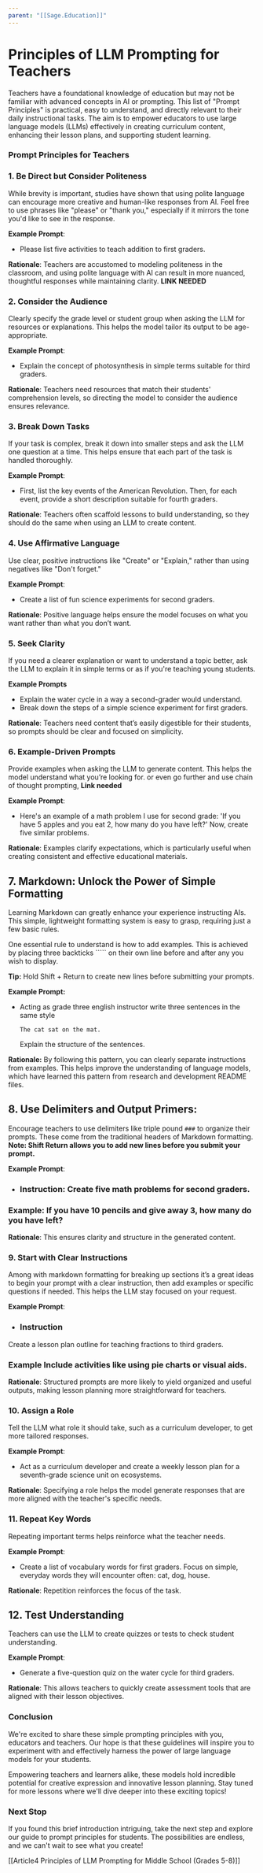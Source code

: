 ```yaml
---
parent: "[[Sage.Education]]"
---
```


# Principles of LLM Prompting for Teachers

Teachers have a foundational knowledge of education but may not be familiar with advanced concepts in AI or prompting. This list of "Prompt Principles" is practical, easy to understand, and directly relevant to their daily instructional tasks. The aim is to empower educators to use large language models (LLMs) effectively in creating curriculum content, enhancing their lesson plans, and supporting student learning.

### Prompt Principles for Teachers

### 1. **Be Direct but Consider Politeness**

While brevity is important, studies have shown that using polite language can encourage more creative and human-like responses from AI. Feel free to use phrases like "please" or "thank you," especially if it mirrors the tone you'd like to see in the response.

**Example Prompt**:

- Please list five activities to teach addition to first graders.

**Rationale**: Teachers are accustomed to modeling politeness in the classroom, and using polite language with AI can result in more nuanced, thoughtful responses while maintaining clarity. **LINK NEEDED**

### 2. **Consider the Audience**

Clearly specify the grade level or student group when asking the LLM for resources or explanations. This helps the model tailor its output to be age-appropriate.

**Example Prompt**:

- Explain the concept of photosynthesis in simple terms suitable for third graders.

**Rationale**: Teachers need resources that match their students' comprehension levels, so directing the model to consider the audience ensures relevance.

### 3. **Break Down Tasks**

If your task is complex, break it down into smaller steps and ask the LLM one question at a time. This helps ensure that each part of the task is handled thoroughly.

**Example Prompt**:

- First, list the key events of the American Revolution. Then, for each event, provide a short description suitable for fourth graders.

**Rationale**: Teachers often scaffold lessons to build understanding, so they should do the same when using an LLM to create content.

### 4. **Use Affirmative Language**

Use clear, positive instructions like "Create" or "Explain," rather than using negatives like "Don't forget."

**Example Prompt**:

- Create a list of fun science experiments for second graders.

**Rationale**: Positive language helps ensure the model focuses on what you want rather than what you don’t want.

### 5. **Seek Clarity**

If you need a clearer explanation or want to understand a topic better, ask the LLM to explain it in simple terms or as if you're teaching young students.

**Example Prompts**

- Explain the water cycle in a way a second-grader would understand.
- Break down the steps of a simple science experiment for first graders.

**Rationale**: Teachers need content that’s easily digestible for their students, so prompts should be clear and focused on simplicity.

### 6. **Example-Driven Prompts**

Provide examples when asking the LLM to generate content. This helps the model understand what you’re looking for. or even go further and use chain of thought prompting, **Link needed**

**Example Prompt**:

- Here's an example of a math problem I use for second grade: 'If you have 5 apples and you eat 2, how many do you have left?' Now, create five similar problems.

**Rationale**: Examples clarify expectations, which is particularly useful when creating consistent and effective educational materials.

## 7. Markdown: **Unlock the Power of Simple Formatting**

Learning Markdown can greatly enhance your experience instructing AIs. This simple, lightweight formatting system is easy to grasp, requiring just a few basic rules.

One essential rule to understand is how to add examples. This is achieved by placing three backticks ````` on their own line before and after any you wish to display.

**Tip:** Hold Shift + Return to create new lines before submitting your prompts.

**Example Prompt:**

- Acting as grade three english instructor write three sentences in the same style
    
    ```
    The cat sat on the mat.
    ```
    
    Explain the structure of the sentences.
    

**Rationale:** By following this pattern, you can clearly separate instructions from examples. This helps improve the understanding of language models, which have learned this pattern from research and development README files.

## **8. Use Delimiters and Output Primers**:

Encourage teachers to use delimiters like triple pound `###` to organize their prompts. These come from the traditional headers of Markdown formatting. **Note: Shift Return allows you to add new lines before you submit your prompt.**

**Example Prompt**:

- ### Instruction: Create five math problems for second graders.
    

### Example: If you have 10 pencils and give away 3, how many do you have left?

**Rationale**: This ensures clarity and structure in the generated content.

### 9. **Start with Clear Instructions**

Among with markdown formatting for breaking up sections it’s a great ideas to begin your prompt with a clear instruction, then add examples or specific questions if needed. This helps the LLM stay focused on your request.

**Example Prompt**:

- ### Instruction
    

Create a lesson plan outline for teaching fractions to third graders.

### Example Include activities like using pie charts or visual aids.

**Rationale**: Structured prompts are more likely to yield organized and useful outputs, making lesson planning more straightforward for teachers.

### 10. **Assign a Role**

Tell the LLM what role it should take, such as a curriculum developer, to get more tailored responses.

**Example Prompt**:

- Act as a curriculum developer and create a weekly lesson plan for a seventh-grade science unit on ecosystems.

**Rationale**: Specifying a role helps the model generate responses that are more aligned with the teacher's specific needs.

### **11. Repeat Key Words**

Repeating important terms helps reinforce what the teacher needs.

**Example Prompt**:

- Create a list of vocabulary words for first graders. Focus on simple, everyday words they will encounter often: cat, dog, house.

**Rationale**: Repetition reinforces the focus of the task.

## **12. Test Understanding**

Teachers can use the LLM to create quizzes or tests to check student understanding.

**Example Prompt**:

- Generate a five-question quiz on the water cycle for third graders.

**Rationale**: This allows teachers to quickly create assessment tools that are aligned with their lesson objectives.

### Conclusion

We're excited to share these simple prompting principles with you, educators and teachers. Our hope is that these guidelines will inspire you to experiment with and effectively harness the power of large language models for your students.

Empowering teachers and learners alike, these models hold incredible potential for creative expression and innovative lesson planning. Stay tuned for more lessons where we'll dive deeper into these exciting topics!

### **Next Stop**

If you found this brief introduction intriguing, take the next step and explore our guide to prompt principles for students. The possibilities are endless, and we can't wait to see what you create!

[[Article4 Principles of LLM Prompting for Middle School (Grades 5-8)]] 